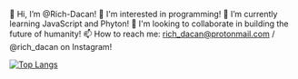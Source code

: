 👋 Hi, I’m @Rich-Dacan!
👀 I'm interested in programming!
🌱 I’m currently learning JavaScript and Phyton! 
💞️ I'm looking to collaborate in building the future of humanity!
📫 How to reach me: rich_dacan@protonmail.com / @rich_dacan on Instagram!


 [![Top Langs](https://github-readme-stats.vercel.app/api/top-langs/?username=Rich-Dacan&layout=compact)](https://github.com/anuraghazra/github-readme-stats)




<!---
Rich-Dacan/Rich-Dacan is a ✨ special ✨ repository because its `README.md` (this file) appears on your GitHub profile.
You can click the Preview link to take a look at your changes.
--->
